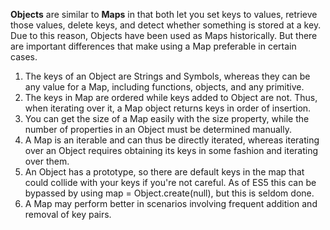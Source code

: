 **Objects** are similar to **Maps** in that both let you set keys to values, retrieve those values, delete keys, and detect whether something is stored at a key. Due to this reason, Objects have been used as Maps historically. But there are important differences that make using a Map preferable in certain cases.

1.  The keys of an Object are Strings and Symbols, whereas they can be any value for a Map, including functions, objects, and any primitive.
2.  The keys in Map are ordered while keys added to Object are not. Thus, when iterating over it, a Map object returns keys in order of insertion.
3.  You can get the size of a Map easily with the size property, while the number of properties in an Object must be determined manually.
4.  A Map is an iterable and can thus be directly iterated, whereas iterating over an Object requires obtaining its keys in some fashion and iterating over them.
5.  An Object has a prototype, so there are default keys in the map that could collide with your keys if you're not careful. As of ES5 this can be bypassed by using map = Object.create(null), but this is seldom done.
6.  A Map may perform better in scenarios involving frequent addition and removal of key pairs.
